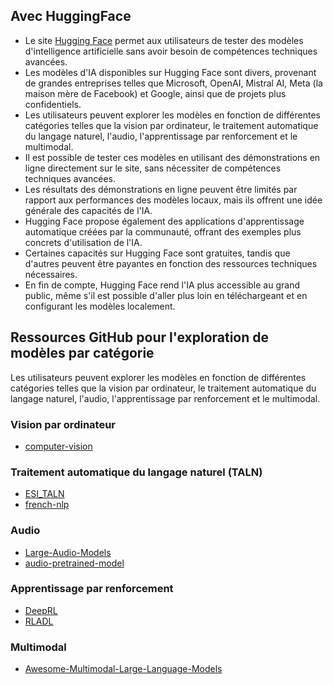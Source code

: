 ## Avec HuggingFace
- Le site [Hugging Face](https://huggingface.co/models) permet aux utilisateurs de tester des modèles d'intelligence artificielle sans avoir besoin de compétences techniques avancées.
- Les modèles d'IA disponibles sur Hugging Face sont divers, provenant de grandes entreprises telles que Microsoft, OpenAI, Mistral AI, Meta (la maison mère de Facebook) et Google, ainsi que de projets plus confidentiels.
- Les utilisateurs peuvent explorer les modèles en fonction de différentes catégories telles que la vision par ordinateur, le traitement automatique du langage naturel, l'audio, l'apprentissage par renforcement et le multimodal.
- Il est possible de tester ces modèles en utilisant des démonstrations en ligne directement sur le site, sans nécessiter de compétences techniques avancées.
- Les résultats des démonstrations en ligne peuvent être limités par rapport aux performances des modèles locaux, mais ils offrent une idée générale des capacités de l'IA.
- Hugging Face propose également des applications d'apprentissage automatique créées par la communauté, offrant des exemples plus concrets d'utilisation de l'IA.
- Certaines capacités sur Hugging Face sont gratuites, tandis que d'autres peuvent être payantes en fonction des ressources techniques nécessaires.
- En fin de compte, Hugging Face rend l'IA plus accessible au grand public, même s'il est possible d'aller plus loin en téléchargeant et en configurant les modèles localement.


## Ressources GitHub pour l'exploration de modèles par catégorie

Les utilisateurs peuvent explorer les modèles en fonction de différentes catégories telles que la vision par ordinateur, le traitement automatique du langage naturel, l'audio, l'apprentissage par renforcement et le multimodal.

### Vision par ordinateur
- [computer-vision](https://github.com/topics/computer-vision)

### Traitement automatique du langage naturel (TALN)
- [ESI_TALN](https://github.com/projeduc/ESI_TALN)
- [french-nlp](https://github.com/topics/french-nlp?l=python&o=asc&s=updated)

### Audio
- [Large-Audio-Models](https://github.com/liusongxiang/Large-Audio-Models)
- [audio-pretrained-model](https://github.com/balavenkatesh3322/audio-pretrained-model)

### Apprentissage par renforcement
- [DeepRL](https://github.com/vintel38/DeepRL)
- [RLADL](https://github.com/ATidiane/RLADL)

### Multimodal
- [Awesome-Multimodal-Large-Language-Models](https://github.com/BradyFU/Awesome-Multimodal-Large-Language-Models)
